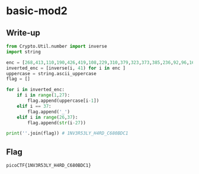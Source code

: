 # basic-mod2

## Write-up

```python
from Crypto.Util.number import inverse
import string

enc = [268,413,110,190,426,419,108,229,310,379,323,373,385,236,92,96,169,321,284,185,154,137,186]
inverted_enc = [inverse(i, 41) for i in enc ]
uppercase = string.ascii_uppercase
flag = [] 

for i in inverted_enc:
    if i in range(1,27):
        flag.append(uppercase[i-1])
    elif i == 37:
        flag.append('_')
    elif i in range(26,37):
        flag.append(str(i-27))

print(''.join(flag)) # 1NV3R53LY_H4RD_C680BDC1
```

## Flag

`picoCTF{1NV3R53LY_H4RD_C680BDC1}`
